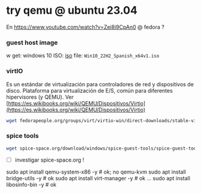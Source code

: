 # try qemu @ ubuntu 23.04

En <https://www.youtube.com/watch?v=Zei8i9CpAn0> @ fedora ?

### guest host image

w get: windows 10 ISO:
[iso](https://www.microsoft.com/en-us/software-download/windows10ISO)
file: `Win10_22H2_Spanish_x64v1.iso`

### virtIO

Es un estándar de virtualización para controladores de red y dispositivos de disco.
Plataforma para virtualización de E/S, común para diferentes hipervisores (y QEMU).
Ver [https://es.wikibooks.org/wiki/QEMU/Dispositivos/Virtio](https://es.wikibooks.org/wiki/QEMU/Dispositivos/Virtio)

```sh
wget fedorapeople.org/groups/virt/virtio-win/direct-downloads/stable-virtio/virtio-win.iso
```

### spice tools

```sh
wget spice-space.org/download/windows/spice-guest-tools/spice-guest-tools-latest.exe
```
- [ ] investigar spice-space.org !


sudo apt install qemu-system-x86 -y  # ok; no qemu-kvm
sudo apt install bridge-utils    -y  # ok
sudo apt install virt-manager    -y  # ok ... 
sudo apt install libosinfo-bin   -y  # ok